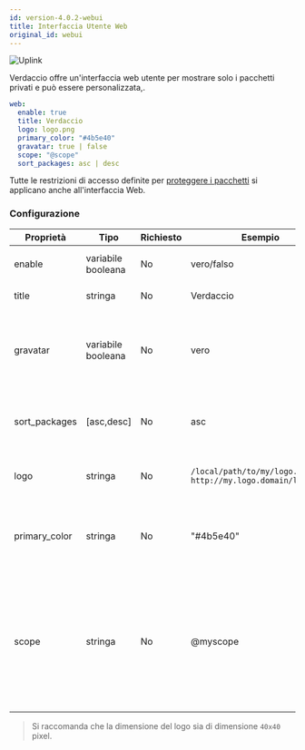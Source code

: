 ```yaml
---
id: version-4.0.2-webui
title: Interfaccia Utente Web
original_id: webui
---
```


![Uplink](https://user-images.githubusercontent.com/558752/52916111-fa4ba980-32db-11e9-8a64-f4e06eb920b3.png)

Verdaccio offre un'interfaccia web utente per mostrare solo i pacchetti privati e può essere personalizzata,.

```yaml
web:
  enable: true
  title: Verdaccio
  logo: logo.png
  primary_color: "#4b5e40"
  gravatar: true | false
  scope: "@scope"
  sort_packages: asc | desc
```

Tutte le restrizioni di accesso definite per [proteggere i pacchetti](protect-your-dependencies.md) si applicano anche all'interfaccia Web.

### Configurazione

| Proprietà     | Tipo               | Richiesto | Esempio                                                       | Supporto   | Descrizione                                                                                                                                                      |
| ------------- | ------------------ | --------- | ------------------------------------------------------------- | ---------- | ---------------------------------------------------------------------------------------------------------------------------------------------------------------- |
| enable        | variabile booleana | No        | vero/falso                                                    | tutti      | abilita l'interfaccia web                                                                                                                                        |
| title         | stringa            | No        | Verdaccio                                                     | tutti      | Descrizione del titolo HTML                                                                                                                                      |
| gravatar      | variabile booleana | No        | vero                                                          | `>v4`   | Se questa proprietà viene abilitata internamente verranno generati dei gravatar                                                                                  |
| sort_packages | [asc,desc]         | No        | asc                                                           | `>v4`   | Di default i pacchetti privati sono ordinati in ordine crescente                                                                                                 |
| logo          | stringa            | No        | `/local/path/to/my/logo.png` `http://my.logo.domain/logo.png` | tutti      | un URI in cui si trova il logo (logo intestazione)                                                                                                               |
| primary_color | stringa            | No        | "#4b5e40"                                                     | `>4`    | Il colore primario da utilizzare in tutta la IU (intestazione, ecc.)                                                                                             |
| scope         | stringa            | No        | @myscope                                                      | `>v3.x` | Se si utilizza questo registro per uno specifico module scope, definire tale scope per impostarlo nell'intestazione delle istruzioni dell'interfaccia web utente |

> Si raccomanda che la dimensione del logo sia di dimensione `40x40` pixel.
